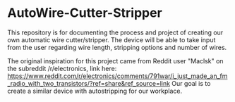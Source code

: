 # AutoWire-Cutter-Stripper

This repository is for documenting the process and project of creating our own automatic wire cutter/stripper.
The device will be able to take input from the user regarding wire length, stripping options and number of wires.

The original inspiration for this project came from Reddit user "Maclsk" on the subreddit /r/electronics, link here: https://www.reddit.com/r/electronics/comments/791war/i_just_made_an_fm_radio_with_two_transistors/?ref=share&ref_source=link
Our goal is to create a similar device with autostripping for our workplace.

